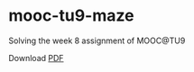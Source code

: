 mooc-tu9-maze
=============

Solving the week 8 assignment of MOOC@TU9

Download [PDF](http://mooc.tu9.de/cms/wp-content/uploads/2014/09/Task_Mobile-Robotics.pdf)
